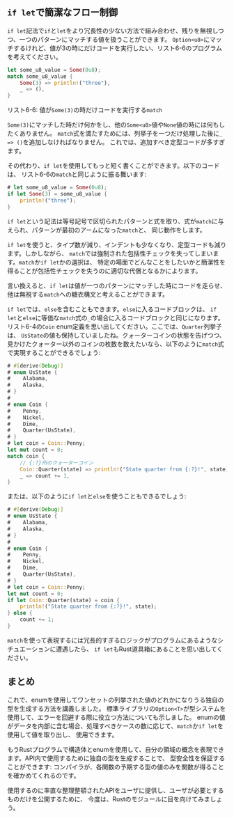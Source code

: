 <!-- ## Concise Control Flow with `if let` -->

## `if let`で簡潔なフロー制御

<!-- The `if let` syntax lets you combine `if` and `let` into a less verbose way to -->
<!-- handle values that match one pattern while ignoring the rest. Consider the -->
<!-- program in Listing 6-6 that matches on an `Option<u8>` value but only wants to -->
<!-- execute code if the value is 3. -->

`if let`記法で`if`と`let`をより冗長性の少ない方法で組み合わせ、残りを無視しつつ、一つのパターンにマッチする値を扱うことができます。
`Option<u8>`にマッチするけれど、値が3の時にだけコードを実行したい、リスト6-6のプログラムを考えてください。

```rust
let some_u8_value = Some(0u8);
match some_u8_value {
    Some(3) => println!("three"),
    _ => (),
}
```

<!-- <span class="caption">Listing 6-6: A `match` that only cares about executing -->
<!-- code when the value is `Some(3)`</span> -->

<span class="caption">リスト6-6: 値が`Some(3)`の時だけコードを実行する`match`</span>

<!-- We want to do something with the `Some(3)` match but do nothing with any other -->
<!-- `Some<u8>` value or the `None` value. To satisfy the `match` expression, we -->
<!-- have to add `_ => ()` after processing just one variant, which is a lot of -->
<!-- boilerplate code to add. -->

`Some(3)`にマッチした時だけ何かをし、他の`Some<u8>`値や`None`値の時には何もしたくありません。
`match`式を満たすためには、列挙子を一つだけ処理した後に`_ => ()`を追加しなければなりません。
これでは、追加すべき定型コードが多すぎます。

<!-- Instead, we could write this in a shorter way using `if let`. The following -->
<!-- code behaves the same as the `match` in Listing 6-6: -->

その代わり、`if let`を使用してもっと短く書くことができます。以下のコードは、
リスト6-6の`match`と同じように振る舞います:

```rust
# let some_u8_value = Some(0u8);
if let Some(3) = some_u8_value {
    println!("three");
}
```

<!-- The syntax `if let` takes a pattern and an expression separated by an equal -->
<!-- sign. It works the same way as a `match`, where the expression is given to the -->
<!-- `match` and the pattern is its first arm. -->

`if let`という記法は等号記号で区切られたパターンと式を取り、式が`match`に与えられ、パターンが最初のアームになった`match`と、
同じ動作をします。

<!-- Using `if let` means less typing, less indentation, and less boilerplate code. -->
<!-- However, you lose the exhaustive checking that `match` enforces. Choosing -->
<!-- between `match` and `if let` depends on what you’re doing in your particular -->
<!-- situation and whether gaining conciseness is an appropriate trade-off for -->
<!-- losing exhaustive checking. -->

`if let`を使うと、タイプ数が減り、インデントも少なくなり、定型コードも減ります。しかしながら、
`match`では強制された包括性チェックを失ってしまいます。`match`か`if let`かの選択は、
特定の場面でどんなことをしたいかと簡潔性を得ることが包括性チェックを失うのに適切な代償となるかによります。

<!-- In other words, you can think of `if let` as syntax sugar for a `match` that -->
<!-- runs code when the value matches one pattern and then ignores all other values. -->

言い換えると、`if let`は値が一つのパターンにマッチした時にコードを走らせ、
他は無視する`match`への糖衣構文と考えることができます。

<!-- We can include an `else` with an `if let`. The block of code that goes with the -->
<!-- `else` is the same as the block of code that would go with the `_` case in the -->
<!-- `match` expression that is equivalent to the `if let` and `else`. Recall the -->
<!-- `Coin` enum definition in Listing 6-4, where the `Quarter` variant also held a -->
<!-- `UsState` value. If we wanted to count all non-quarter coins we see while also -->
<!-- announcing the state of the quarters, we could do that with a `match` -->
<!-- expression like this: -->

`if let`では、`else`を含むこともできます。`else`に入るコードブロックは、
`if let`と`else`に等価な`match`式の`_`の場合に入るコードブロックと同じになります。
リスト6-4の`Coin` enum定義を思い出してください。ここでは、`Quarter`列挙子は、
`UsState`の値も保持していましたね。クォーターコインの状態を告げつつ、
見かけたクォーター以外のコインの枚数を数えたいなら、以下のように`match`式で実現することができるでしょう:

```rust
# #[derive(Debug)]
# enum UsState {
#    Alabama,
#    Alaska,
# }
#
# enum Coin {
#    Penny,
#    Nickel,
#    Dime,
#    Quarter(UsState),
# }
# let coin = Coin::Penny;
let mut count = 0;
match coin {
    // {:?}州のクォーターコイン
    Coin::Quarter(state) => println!("State quarter from {:?}!", state),
    _ => count += 1,
}
```

<!-- Or we could use an `if let` and `else` expression like this: -->

または、以下のように`if let`と`else`を使うこともできるでしょう:

```rust
# #[derive(Debug)]
# enum UsState {
#    Alabama,
#    Alaska,
# }
#
# enum Coin {
#    Penny,
#    Nickel,
#    Dime,
#    Quarter(UsState),
# }
# let coin = Coin::Penny;
let mut count = 0;
if let Coin::Quarter(state) = coin {
    println!("State quarter from {:?}!", state);
} else {
    count += 1;
}
```

<!-- If you have a situation in which your program has logic that is too verbose to -->
<!-- express using a `match`, remember that `if let` is in your Rust toolbox as well. -->

`match`を使って表現するには冗長的すぎるロジックがプログラムにあるようなシチュエーションに遭遇したら、
`if let`もRust道具箱にあることを思い出してください。

<!-- ## Summary -->

## まとめ

<!-- We’ve now covered how to use enums to create custom types that can be one of a -->
<!-- set of enumerated values. We’ve shown how the standard library’s `Option<T>` -->
<!-- type helps you use the type system to prevent errors. When enum values have -->
<!-- data inside them, you can use `match` or `if let` to extract and use those -->
<!-- values, depending on how many cases you need to handle. -->

これで、enumを使用してワンセットの列挙された値のどれかになりうる独自の型を生成する方法を講義しました。
標準ライブラリの`Option<T>`が型システムを使用して、エラーを回避する際に役立つ方法についても示しました。
enumの値がデータを内部に含む場合、処理すべきケースの数に応じて、`match`か`if let`を使用して値を取り出し、
使用できます。

<!-- Your Rust programs can now express concepts in your domain using structs and -->
<!-- enums. Creating custom types to use in your API ensures type safety: the -->
<!-- compiler will make certain your functions get only values of the type each -->
<!-- function expects. -->

もうRustプログラムで構造体とenumを使用して、自分の領域の概念を表現できます。API内で使用するために独自の型を生成することで、
型安全性を保証することができます: コンパイラが、各関数の予期する型の値のみを関数が得ることを確かめてくれるのです。

<!-- In order to provide a well-organized API to your users that is straightforward -->
<!-- to use and only exposes exactly what your users will need, let’s now turn to -->
<!-- Rust’s modules. -->

使用するのに率直な整理整頓されたAPIをユーザに提供し、ユーザが必要とするものだけを公開するために、
今度は、Rustのモジュールに目を向けてみましょう。

